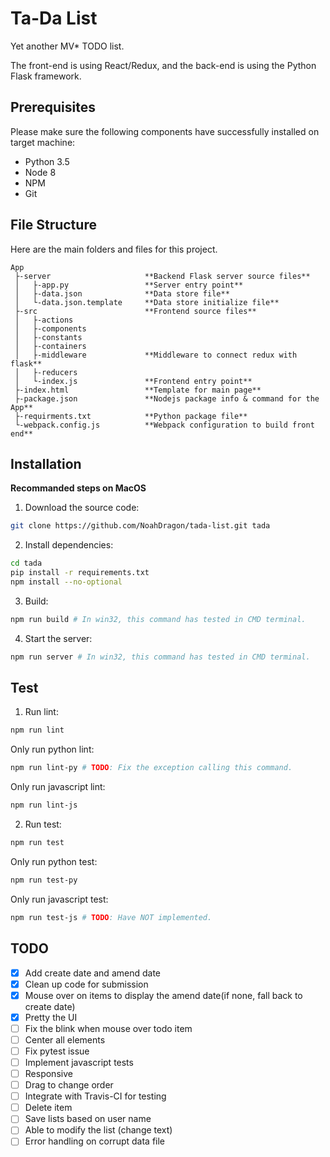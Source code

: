 # Ta-Da List

Yet another MV* TODO list.

The front-end is using React/Redux, and the back-end is using the Python Flask framework.


## Prerequisites

Please make sure the following components have successfully installed on target machine:

* Python 3.5
* Node 8
* NPM
* Git

## File Structure

Here are the main folders and files for this project.

```
App
 ├-server                     **Backend Flask server source files**
 │   ├-app.py                 **Server entry point**
 │   ├-data.json              **Data store file**
 │   └-data.json.template     **Data store initialize file**
 ├-src                        **Frontend source files**
 │   ├-actions
 │   ├-components
 │   ├-constants
 │   ├-containers
 │   ├-middleware             **Middleware to connect redux with flask**
 │   ├-reducers
 │   └-index.js               **Frontend entry point**
 ├-index.html                 **Template for main page**
 ├-package.json               **Nodejs package info & command for the App**
 ├-requirments.txt            **Python package file**
 └-webpack.config.js          **Webpack configuration to build front end**
```

## Installation

**Recommanded steps on MacOS**

1. Download the source code:
```sh
git clone https://github.com/NoahDragon/tada-list.git tada
```
2. Install dependencies:
```sh
cd tada
pip install -r requirements.txt
npm install --no-optional
```
3. Build:
```sh
npm run build # In win32, this command has tested in CMD terminal.
```
4. Start the server:
```sh
npm run server # In win32, this command has tested in CMD terminal.
```

## Test

1. Run lint:
```sh
npm run lint
```
Only run python lint:
```sh
npm run lint-py # TODO: Fix the exception calling this command.
```
Only run javascript lint:
```sh
npm run lint-js
```
2. Run test:
```sh
npm run test
```
Only run python test:
```sh
npm run test-py
```
Only run javascript test:
```sh
npm run test-js # TODO: Have NOT implemented.
```

## TODO

- [x] Add create date and amend date
- [x] Clean up code for submission
- [x] Mouse over on items to display the amend date(if none, fall back to create date)
- [x] Pretty the UI
- [ ] Fix the blink when mouse over todo item
- [ ] Center all elements
- [ ] Fix pytest issue
- [ ] Implement javascript tests
- [ ] Responsive
- [ ] Drag to change order
- [ ] Integrate with Travis-CI for testing
- [ ] Delete item
- [ ] Save lists based on user name
- [ ] Able to modify the list (change text)
- [ ] Error handling on corrupt data file
